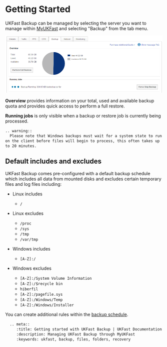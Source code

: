 # Getting Started

UKFast Backup can be managed by selecting the server you want to manage within [MyUKFast](https://www.ukfast.co.uk/myukfast.html) and selecting "Backup" from the tab menu.

![connect](files/backup_overview.png)

**Overview** provides information on your total, used and available backup quota and provides quick access to perform a full restore.

**Running jobs** is only visible when a backup or restore job is currently being processed.

```eval_rst
.. warning::
  Please note that Windows backups must wait for a system state to run on the client before files will begin to process, this often takes up to 20 minutes.
```

## Default includes and excludes

UKFast Backup comes pre-configured with a default backup schedule which includes all data from mounted disks and excludes certain temporary files and log files including:

* Linux includes
  * `/`


* Linux excludes
  * `/proc`
  * `/sys`
  * `/tmp`
  * `/var/tmp`


* Windows includes
  * `[A-Z]:/`


* Windows excludes
  * `[A-Z]:/System Volume Information`
  * `[A-Z]:/$recycle bin`
  * `hiberfil`
  * `[A-Z]:/pagefile.sys`
  * `[A-Z]:/Windows/Temp`
  * `[A-Z]:/Windows/Installer`

You can create additional rules within the [backup schedule](/dr-ha/ukfast_backup/backup_schedule.html).

```eval_rst
  .. meta::
     :title: Getting started with UKFast Backup | UKFast Documentation
     :description: Managing UKFast Backup through MyUKFast
     :keywords: ukfast, backup, files, folders, recovery
